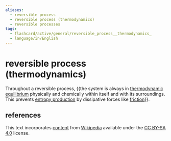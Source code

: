 ```yaml
---
aliases:
  - reversible process
  - reversible process (thermodynamics)
  - reversible processes
tags:
  - flashcard/active/general/reversible_process__thermodynamics_
  - language/in/English
---
```


# reversible process (thermodynamics)

Throughout a reversible process, {{the system is always in [thermodynamic equilibrium](thermodynamic%20equilibrium.md) physically and chemically within itself and with its surroundings. This prevents [entropy production](entropy%20production.md) by dissipative forces like [friction](friction.md)}}.

## references

This text incorporates [content](https://en.wikipedia.org/wiki/reversible_process_(thermodynamics)) from [Wikipedia](Wikipedia.md) available under the [CC BY-SA 4.0](https://creativecommons.org/licenses/by-sa/4.0/) license.
